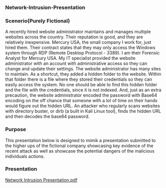 ### Network-Intrusion-Presentation

### Scenerio(Purely Fictional)
A recently hired website administrator maintains and manages multiple websites across the country. Their reputation is good, and they are relatively inexpensive. Mercury USA, the small company I work for, just hired them. Their contract states that they may only access the Windows system through RDP (Remote Desktop Protocol - 3389). I am their Forensic Analyst for Mercury USA. My IT specialist provided the website administrator with an account with administrative access so they can change and update their settings. The website administrator has many sites to maintain. As a shortcut, they added a hidden folder to the website. Within that folder there is a file where they stored their credentials so they can easily access the system. No one should be able to find this hidden folder and the file with the credentials, since it is not indexed. And, just as an extra precaution, the website administrator encoded the password with Base64 encoding on the off chance that someone with a lot of time on their hands would figure out the hidden URL. An attacker who regularly scans websites with directory buster, or dirb (a built in Kali Linux tool), finds the hidden URL and then decodes the base64 password.

### Purpose
This presentation below is designed to mimik a presentation submitted to the higher ups of the fictional company showcasing key evidence of the recent attack as well as showcase the potential dangers of the malicious individuals actions. 


### Presentation

[Network Intrusion Presentation.pdf](https://github.com/Lantern76/Network-Intrusion-Presentation/files/14881115/Network.Intrusion.Presentation.pdf)


